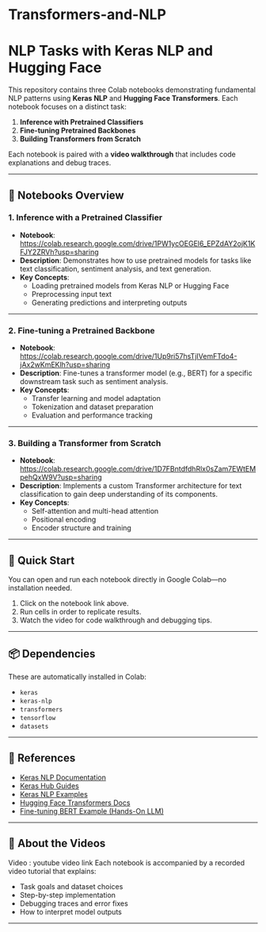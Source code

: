 # Transformers-and-NLP
# NLP Tasks with Keras NLP and Hugging Face

This repository contains three Colab notebooks demonstrating fundamental NLP patterns using **Keras NLP** and **Hugging Face Transformers**. Each notebook focuses on a distinct task:

1. **Inference with Pretrained Classifiers**
2. **Fine-tuning Pretrained Backbones**
3. **Building Transformers from Scratch**

Each notebook is paired with a **video walkthrough** that includes code explanations and debug traces.

---

## 📘 Notebooks Overview

### 1. Inference with a Pretrained Classifier
- **Notebook**: https://colab.research.google.com/drive/1PW1ycOEGEl6_EPZdAY2ojK1KFJY2ZRVh?usp=sharing
- **Description**: Demonstrates how to use pretrained models for tasks like text classification, sentiment analysis, and text generation.
- **Key Concepts**:
  - Loading pretrained models from Keras NLP or Hugging Face
  - Preprocessing input text
  - Generating predictions and interpreting outputs

---

### 2. Fine-tuning a Pretrained Backbone
- **Notebook**: https://colab.research.google.com/drive/1Up9ri57hsTjIVemFTdo4-jAx2wKmEKlh?usp=sharing
- **Description**: Fine-tunes a transformer model (e.g., BERT) for a specific downstream task such as sentiment analysis.
- **Key Concepts**:
  - Transfer learning and model adaptation
  - Tokenization and dataset preparation
  - Evaluation and performance tracking

---

### 3. Building a Transformer from Scratch
- **Notebook**: https://colab.research.google.com/drive/1D7FBntdfdhRlx0sZam7EWtEMpehQxW9V?usp=sharing
- **Description**: Implements a custom Transformer architecture for text classification to gain deep understanding of its components.
- **Key Concepts**:
  - Self-attention and multi-head attention
  - Positional encoding
  - Encoder structure and training

---

## 🚀 Quick Start

You can open and run each notebook directly in Google Colab—no installation needed.

1. Click on the notebook link above.
2. Run cells in order to replicate results.
3. Watch the video for code walkthrough and debugging tips.

---

## 📦 Dependencies

These are automatically installed in Colab:
- `keras`
- `keras-nlp`
- `transformers`
- `tensorflow`
- `datasets`

---

## 🔗 References

- [Keras NLP Documentation](https://keras.io/keras_nlp/)
- [Keras Hub Guides](https://keras.io/keras_hub/guides/)
- [Keras NLP Examples](https://keras.io/examples/nlp/)
- [Hugging Face Transformers Docs](https://huggingface.co/docs/transformers)
- [Fine-tuning BERT Example (Hands-On LLM)](https://github.com/HandsOnLLM/Hands-On-Large-Language-Models/blob/main/chapter11/Chapter%2011%20-%20Fine-Tuning%20BERT.ipynb)

---

## 🎥 About the Videos
Video : youtube video link
Each notebook is accompanied by a recorded video tutorial that explains:
- Task goals and dataset choices
- Step-by-step implementation
- Debugging traces and error fixes
- How to interpret model outputs

---

